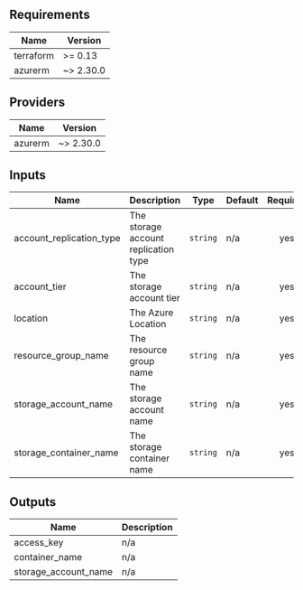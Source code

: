 ## Requirements

| Name | Version |
|------|---------|
| terraform | >= 0.13 |
| azurerm | ~> 2.30.0 |

## Providers

| Name | Version |
|------|---------|
| azurerm | ~> 2.30.0 |

## Inputs

| Name | Description | Type | Default | Required |
|------|-------------|------|---------|:--------:|
| account\_replication\_type | The storage account replication type | `string` | n/a | yes |
| account\_tier | The storage account tier | `string` | n/a | yes |
| location | The Azure Location | `string` | n/a | yes |
| resource\_group\_name | The resource group name | `string` | n/a | yes |
| storage\_account\_name | The storage account name | `string` | n/a | yes |
| storage\_container\_name | The storage container name | `string` | n/a | yes |

## Outputs

| Name | Description |
|------|-------------|
| access\_key | n/a |
| container\_name | n/a |
| storage\_account\_name | n/a |

